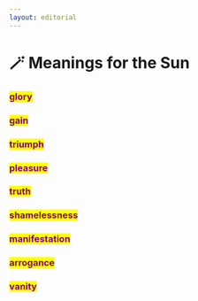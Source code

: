 ```yaml
---
layout: editorial
---
```


# 🪄 Meanings for the Sun

### <mark style="color:purple;">glory</mark>&#x20;

### <mark style="color:purple;">gain</mark>&#x20;

### <mark style="color:purple;">triumph</mark>&#x20;

### <mark style="color:purple;">pleasure</mark>&#x20;

### <mark style="color:purple;">truth</mark>&#x20;

### <mark style="color:purple;">shamelessness</mark>&#x20;

### <mark style="color:purple;">manifestation</mark>&#x20;

### <mark style="color:purple;">arrogance</mark>&#x20;

### <mark style="color:purple;">vanity</mark>
